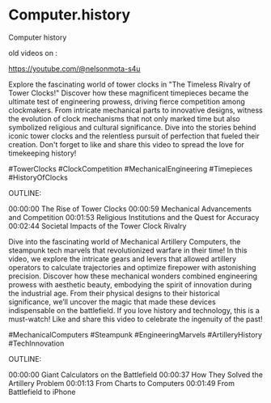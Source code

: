 # Computer.history
Computer history 


old videos on :

https://youtube.com/@nelsonmota-s4u

Explore the fascinating world of tower clocks in "The Timeless Rivalry of Tower Clocks!" Discover how these magnificent timepieces became the ultimate test of engineering prowess, driving fierce competition among clockmakers. From intricate mechanical parts to innovative designs, witness the evolution of clock mechanisms that not only marked time but also symbolized religious and cultural significance. Dive into the stories behind iconic tower clocks and the relentless pursuit of perfection that fueled their creation. Don't forget to like and share this video to spread the love for timekeeping history! 

#TowerClocks #ClockCompetition #MechanicalEngineering #Timepieces #HistoryOfClocks

OUTLINE: 

00:00:00 The Rise of Tower Clocks
00:00:59 Mechanical Advancements and Competition
00:01:53 Religious Institutions and the Quest for Accuracy
00:02:44 Societal Impacts of the Tower Clock Rivalry

Dive into the fascinating world of Mechanical Artillery Computers, the steampunk tech marvels that revolutionized warfare in their time! In this video, we explore the intricate gears and levers that allowed artillery operators to calculate trajectories and optimize firepower with astonishing precision. Discover how these mechanical wonders combined engineering prowess with aesthetic beauty, embodying the spirit of innovation during the industrial age. From their physical designs to their historical significance, we’ll uncover the magic that made these devices indispensable on the battlefield. If you love history and technology, this is a must-watch! Like and share this video to celebrate the ingenuity of the past! 

#MechanicalComputers #Steampunk #EngineeringMarvels #ArtilleryHistory #TechInnovation

OUTLINE: 

00:00:00 Giant Calculators on the Battlefield
00:00:37 How They Solved the Artillery Problem
00:01:13 From Charts to Computers
00:01:49 From Battlefield to iPhone
